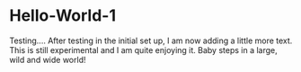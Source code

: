 
# Hello-World-1
Testing....
After testing in the initial set up, I am now adding a little more text.
This is still experimental and I am quite enjoying it.
Baby steps in a large, wild and wide world!
